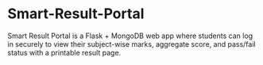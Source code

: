 # Smart-Result-Portal
Smart Result Portal is a Flask + MongoDB web app where students can log in securely to view their subject-wise marks, aggregate score, and pass/fail status with a printable result page.
